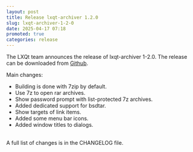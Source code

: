 ```yaml
---
layout: post
title: Release lxqt-archiver 1.2.0
slug: lxqt-archiver-1-2-0
date: 2025-04-17 07:18
promoted: true
categories: release
---
```


The LXQt team announces the release of lxqt-archiver 1-2.0.
The release can be downloaded from [Github](https://github.com/lxqt/lxqt-archiver/releases).

Main changes:

 * Building is done with 7zip by default.
 * Use 7z to open rar archives.
 * Show password prompt with list-protected 7z archives.
 * Added dedicated support for bsdtar.
 * Show targets of link items.
 * Added some menu bar icons.
 * Added window titles to dialogs.


<br/>
A full list of changes is in the CHANGELOG file.
<br/>
